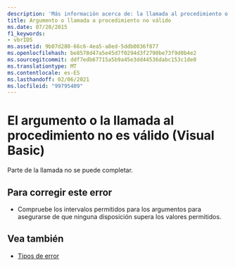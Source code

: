 ```yaml
---
description: 'Más información acerca de: la llamada al procedimiento o el argumento no es válido (Visual Basic)'
title: Argumento o llamada a procedimiento no válido
ms.date: 07/20/2015
f1_keywords:
- vbrID5
ms.assetid: 9b07d280-66c6-4ea5-a8ed-5ddb0036f877
ms.openlocfilehash: be8578d47a5e45d7f0294d3f2790be73f9d0b4e2
ms.sourcegitcommit: ddf7edb67715a5b9a45e3dd44536dabc153c1de0
ms.translationtype: MT
ms.contentlocale: es-ES
ms.lasthandoff: 02/06/2021
ms.locfileid: "99795409"
---
```

# <a name="procedure-call-or-argument-is-not-valid-visual-basic"></a>El argumento o la llamada al procedimiento no es válido (Visual Basic)

Parte de la llamada no se puede completar.  
  
## <a name="to-correct-this-error"></a>Para corregir este error  
  
- Compruebe los intervalos permitidos para los argumentos para asegurarse de que ninguna disposición supera los valores permitidos.  
  
## <a name="see-also"></a>Vea también

- [Tipos de error](../../programming-guide/language-features/error-types.md)
